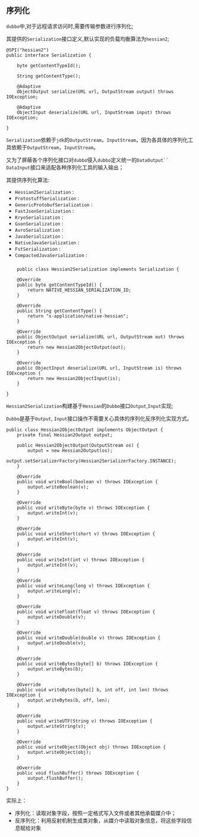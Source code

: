 ## 序列化

`dubbo`中,对于远程请求访问时,需要传输参数进行序列化;

其提供的`Serialization`接口定义,默认实现的负载均衡算法为`hessian2`;

```
@SPI("hessian2")
public interface Serialization {

    byte getContentTypeId();

    String getContentType();

    @Adaptive
    ObjectOutput serialize(URL url, OutputStream output) throws IOException;

    @Adaptive
    ObjectInput deserialize(URL url, InputStream input) throws IOException;

}
```
`Serialization`依赖于`jdk`的`OutputStream`，`InputStream`，因为各具体的序列化工具依赖于`OutputStream`，`InputStream`。

又为了屏蔽各个序列化接口对`dubbo`侵入`dubbo`定义统一的`DataOutput`` DataInput`接口来适配各种序列化工具的输入输出；


其提供序列化算法:
+ `Hessian2Serialization` : 
+ `ProtostuffSerialization` : 
+ `GenericProtobufSerialization` : 
+ `FastJsonSerialization` : 
+ `KryoSerialization` : 
+ `GsonSerialization` : 
+ `AvroSerialization` : 
+ `JavaSerialization` : 
+ `NativeJavaSerialization` : 
+ `FstSerialization` : 
+ `CompactedJavaSerialization` :

###

```Hessian2Serialization
	public class Hessian2Serialization implements Serialization {

    @Override
    public byte getContentTypeId() {
        return NATIVE_HESSIAN_SERIALIZATION_ID;
    }

    @Override
    public String getContentType() {
        return "x-application/native-hessian";
    }

    @Override
    public ObjectOutput serialize(URL url, OutputStream out) throws IOException {
        return new Hessian2ObjectOutput(out);
    }

    @Override
    public ObjectInput deserialize(URL url, InputStream is) throws IOException {
        return new Hessian2ObjectInput(is);
    }

}
```

`Hessian2Serialization`构建基于`Hessian`的`Dubbo`接口`Output`,`Input`实现;

`Dubbo`是基于`Output`, `Input`接口操作不需要关心具体的序列化反序列化实现方式。

```
public class Hessian2ObjectOutput implements ObjectOutput {
    private final Hessian2Output output;

    public Hessian2ObjectOutput(OutputStream os) {
        output = new Hessian2Output(os);
        output.setSerializerFactory(Hessian2SerializerFactory.INSTANCE);
    }

    @Override
    public void writeBool(boolean v) throws IOException {
        output.writeBoolean(v);
    }

    @Override
    public void writeByte(byte v) throws IOException {
        output.writeInt(v);
    }

    @Override
    public void writeShort(short v) throws IOException {
        output.writeInt(v);
    }

    @Override
    public void writeInt(int v) throws IOException {
        output.writeInt(v);
    }

    @Override
    public void writeLong(long v) throws IOException {
        output.writeLong(v);
    }

    @Override
    public void writeFloat(float v) throws IOException {
        output.writeDouble(v);
    }

    @Override
    public void writeDouble(double v) throws IOException {
        output.writeDouble(v);
    }

    @Override
    public void writeBytes(byte[] b) throws IOException {
        output.writeBytes(b);
    }

    @Override
    public void writeBytes(byte[] b, int off, int len) throws IOException {
        output.writeBytes(b, off, len);
    }

    @Override
    public void writeUTF(String v) throws IOException {
        output.writeString(v);
    }

    @Override
    public void writeObject(Object obj) throws IOException {
        output.writeObject(obj);
    }

    @Override
    public void flushBuffer() throws IOException {
        output.flushBuffer();
    }
}
```

实际上：
+ 序列化：读取对象字段，按照一定格式写入文件或者其他承载媒介中；
+ 反序列化：利用反射机制生成类对象，从媒介中读取对象信息，将这些字段信息赋给对象
